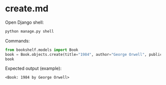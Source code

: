 # create.md

Open Django shell:
```bash
python manage.py shell
```

Commands:
```python
from bookshelf.models import Book
book = Book.objects.create(title="1984", author="George Orwell", publication_year=1949)
book
```

Expected output (example):
```
<Book: 1984 by George Orwell>
```
